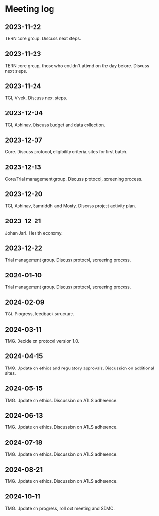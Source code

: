 # Meeting log

## 2023-11-22

TERN core group. Discuss next steps.

## 2023-11-23

TERN core group, those who couldn't attend on the day before. Discuss next steps.

## 2023-11-24

TGI, Vivek. Discuss next steps.

## 2023-12-04

TGI, Abhinav. Discuss budget and data collection.

## 2023-12-07

Core. Discuss protocol, eligibility criteria, sites for first batch.

## 2023-12-13

Core/Trial management group. Discuss protocol, screening process.

## 2023-12-20

TGI, Abhinav, Samriddhi and Monty. Discuss project activity plan.

## 2023-12-21

Johan Jarl. Health economy.

## 2023-12-22
Trial management group. Discuss protocol, screening process.

## 2024-01-10
Trial management group. Discuss protocol, screening process.

## 2024-02-09
TGI. Progress, feedback structure.

## 2024-03-11
TMG. Decide on protocol version 1.0.

## 2024-04-15
TMG. Update on ethics and regulatory approvals. Discussion on additional sites.

## 2024-05-15
TMG. Update on ethics. Discussion on ATLS adherence.

## 2024-06-13
TMG. Update on ethics. Discussion on ATLS adherence.

## 2024-07-18
TMG. Update on ethics. Discussion on ATLS adherence.

## 2024-08-21
TMG. Update on ethics. Discussion on ATLS adherence.

## 2024-10-11
TMG. Update on progress, roll out meeting and SDMC.
